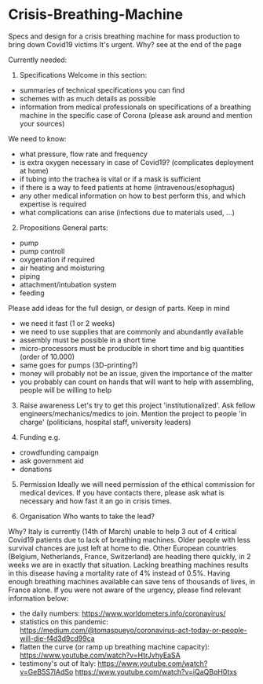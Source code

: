 # Crisis-Breathing-Machine
Specs and design for a crisis breathing machine for mass production to bring down Covid19 victims
It's urgent. Why? see at the end of the page

Currently needed:
1. Specifications
Welcome in this section: 
- summaries of technical specifications you can find
- schemes with as much details as possible
- information from medical professionals on specifications of a breathing machine in the specific case of Corona (please ask around and mention your sources)

We need to know:
- what pressure, flow rate and frequency
- is extra oxygen necessary in case of Covid19? (complicates deployment at home)
- if tubing into the trachea is vital or if a mask is sufficient
- if there is a way to feed patients at home (intravenous/esophagus)
- any other medical information on how to best perform this, and which expertise is required
- what complications can arise (infections due to materials used, ...)

2. Propositions
General parts:
- pump
- pump controll
- oxygenation if required
- air heating and moisturing
- piping
- attachment/intubation system
- feeding

Please add ideas for the full design, or design of parts. Keep in mind
- we need it fast (1 or 2 weeks)
- we need to use supplies that are commonly and abundantly available
- assembly must be possible in a short time
- micro-processors must be producible in short time and big quantities (order of 10.000)
- same goes for pumps (3D-printing?)
- money will probably not be an issue, given the importance of the matter
- you probably can count on hands that will want to help with assembling, people will be willing to help

3. Raise awareness
Let's try to get this project 'institutionalized'.
Ask fellow engineers/mechanics/medics to join.
Mention the project to people 'in charge' (politicians, hospital staff, university leaders)

4. Funding
e.g.
- crowdfunding campaign
- ask government aid
- donations

5. Permission
Ideally we will need permission of the ethical commission for medical devices. If you have contacts there, please ask what is necessary and how fast it an go in crisis times.

6. Organisation
Who wants to take the lead?


Why?
Italy is currently (14th of March) unable to help 3 out of 4 critical Covid19 patients due to lack of breathing machines. Older people with less survival chances are just left at home to die. Other European countries (Belgium, Netherlands, France, Switzerland) are heading there quickly, in 2 weeks we are in exactly that situation. Lacking breathing machines results in this disease having a mortality rate of 4% instead of 0.5%. Having enough breathing machines available can save tens of thousands of lives, in France alone.
If you were not aware of the urgency, please find relevant information below:
- the daily numbers: https://www.worldometers.info/coronavirus/
- statistics on this pandemic: https://medium.com/@tomaspueyo/coronavirus-act-today-or-people-will-die-f4d3d9cd99ca
- flatten the curve (or ramp up breathing machine capacity): https://www.youtube.com/watch?v=HtrJvhyEaSA
- testimony's out of Italy: https://www.youtube.com/watch?v=GeB5S7lAdSo https://www.youtube.com/watch?v=iQaQBqH0txs
